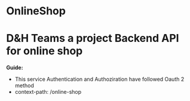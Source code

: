 # OnlineShop
D&H Teams a project Backend API for online shop
====================================

__Guide:__ 

- This service Authentication and Authoziration have followed Oauth 2 method
- context-path: /online-shop
    
